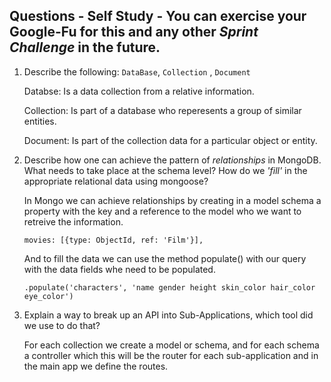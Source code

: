 ## Questions - Self Study - You can exercise your Google-Fu for this and any other _Sprint Challenge_ in the future.

1.  Describe the following: `DataBase`, `Collection` , `Document`

    Databse: Is a data collection from a relative information.

    Collection: Is part of a database who reperesents a group of similar entities.

    Document: Is part of the collection data for a particular object or entity.

1.  Describe how one can achieve the pattern of _relationships_ in MongoDB. What
    needs to take place at the schema level? How do we _'fill'_ in the
    appropriate relational data using mongoose?

    In Mongo we can achieve relationships by creating in a model schema a property with the key and a reference to the model who we want to retreive the information.

        movies: [{type: ObjectId, ref: 'Film'}],

    And to fill the data we can use the method populate() with our query with the data fields whe need to be populated.

        .populate('characters', 'name gender height skin_color hair_color eye_color')
 

1.  Explain a way to break up an API into Sub-Applications, which tool did we use to do that?

    For each collection we create a model or schema, and for each schema a controller which this will be the router for each sub-application and in the main app we define the routes.


